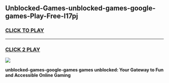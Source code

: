 
## Unblocked-Games-unblocked-games-google-games-Play-Free-l17pj
<h3>
<a href="https://premium76.site?title=unblocked-games-google-games&ref=19M">CLICK TO PLAY</a></h3>
<hr>

<h3>
<a href="https://premium76.site?title=unblocked-games-google-games&ref=19M">CLICK 2 PLAY</a>
  
</h3>

<a href="https://premium76.site?title=unblocked-games-google-games&ref=19M"><img src="https://clearcache.store/games.png"></a>


**unblocked-games-google-games games unblocked: Your Gateway to Fun and Accessible Online Gaming**
